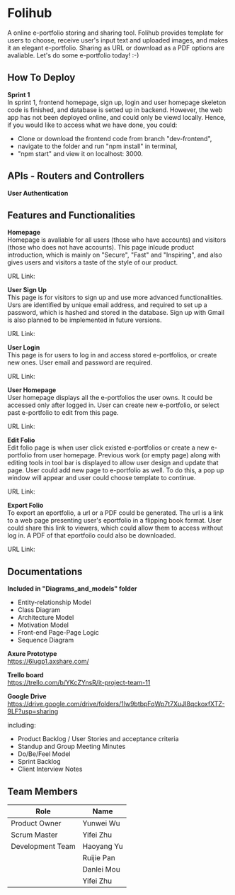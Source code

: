 # Folihub
A online e-portfolio storing and sharing tool. Folihub provides template for users to choose, receive user's input text and uploaded images, and makes it an elegant e-portfolio. Sharing as URL or download as a PDF options are avaliable. Let's do some e-portfolio today! :-)

## How To Deploy
**Sprint 1**  
In sprint 1, frontend homepage, sign up, login and user homepage skeleton code is finished, and database is setted up in backend. However, the web app has not been deployed online, and could only be viewd locally. Hence, if you would like to access what we have done, you could:
* Clone or download the frontend code from branch "dev-frontend",
* navigate to the folder and run "npm install" in terminal,
* "npm start" and view it on localhost: 3000.

## APIs - Routers and Controllers
**User Authentication**  


## Features and Functionalities
**Homepage**  
Homepage is avaliable for all users (those who have accounts) and visitors (those who does not have accounts). This page inlcude product introduction, which is mainly on "Secure", "Fast" and "Inspiring", and also gives users and visitors a taste of the style of our product.     
  
URL Link: 
  
**User Sign Up**  
This page is for visitors to sign up and use more advanced functionalities. Usrs are identified by unique email address, and required to set up a password, which is hashed and stored in the database. Sign up with Gmail is also planned to be implemented in future versions.  

URL Link:  

**User Login**  
This page is for users to log in and access stored e-portfolios, or create new ones. User email and password are required.

URL Link:  

**User Homepage**  
User homepage displays all the e-portfolios the user owns. It could be accessed only after logged in. User can create new e-portfolio, or select past e-portfolio to edit from this page.  

URL Link:  

**Edit Folio**  
Edit folio page is when user click existed e-portfolios or create a new e-portfolio from user homepage. Previous work (or empty page) along with editing tools in tool bar is displayed to allow user design and update that page. User could add new page to e-portfolio as well. To do this, a pop up window will appear and user could choose template to continue.  

URL Link:  


**Export Folio**  
To export an eportfolio, a url or a PDF could be generated. The url is a link to a web page presenting user's eportfolio in a flipping book format. User could share this link to viewers, which could allow them to access without log in. A PDF of that eportfoilo could also be downloaded.  

URL Link:  

## Documentations
**Included in "Diagrams_and_models" folder**  
* Entity-relationship Model
* Class Diagram
* Architecture Model
* Motivation Model
* Front-end Page-Page Logic
* Sequence Diagram  

**Axure Prototype**  
https://6lugp1.axshare.com/  

**Trello board**  
https://trello.com/b/YKcZYnsR/it-project-team-11   

**Google Drive**  
https://drive.google.com/drive/folders/1lw9btbpFqWp7t7XuJI8qckoxfXTZ-9LF?usp=sharing  

including:
* Product Backlog / User Stories and acceptance criteria
* Standup and Group Meeting Minutes
* Do/Be/Feel Model
* Sprint Backlog
* Client Interview Notes


## Team Members  
| Role | Name |
| ----------- | ----------- |
| Product Owner | Yunwei Wu |
| Scrum Master | Yifei Zhu |
| Development Team | Haoyang Yu |
| | Ruijie Pan
| | Danlei Mou
| | Yifei Zhu
